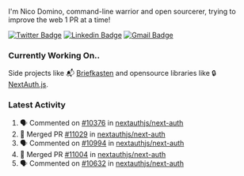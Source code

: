 
I'm Nico Domino, command-line warrior and open sourcerer, trying to improve the web 1 PR at a time!

[![Twitter Badge](https://img.shields.io/badge/-@ndom91-1ca0f1?style=flat-square&labelColor=1ca0f1&logo=twitter&logoColor=white&link=https://twitter.com/ndom91)](https://twitter.com/ndom91) [![Linkedin Badge](https://img.shields.io/badge/-ndom91-blue?style=flat-square&logo=Linkedin&logoColor=white&link=https://www.linkedin.com/in/ndom91/)](https://www.linkedin.com/in/ndom91/) [![Gmail Badge](https://img.shields.io/badge/-yo@ndo.dev-c14438?style=flat-square&logo=mail.ru&logoColor=white&link=mailto:yo@ndo.dev)](mailto:yo@ndo.dev)

### Currently Working On..

Side projects like 📬 [Briefkasten](https://briefkastenhq.com) and opensource libraries like 🔒 [NextAuth.js](https://github.com/nextauthjs/next-auth).

<!--START_SECTION_PROFILE_VIEWS:readme-info-->
<!--END_SECTION_PROFILE_VIEWS:readme-info-->

<!--START_SECTION_DAILY_COMMIT:readme-info-->
<!--END_SECTION_DAILY_COMMIT:readme-info-->

<!--START_SECTION_WEEKLY_COMMIT:readme-info-->
<!--END_SECTION_WEEKLY_COMMIT:readme-info-->

### Latest Activity

<!--START_SECTION:activity-->
1. 🗣 Commented on [#10376](https://github.com/nextauthjs/next-auth/pull/10376#issuecomment-2135607153) in [nextauthjs/next-auth](https://github.com/nextauthjs/next-auth)
2. 🎉 Merged PR [#11029](https://github.com/nextauthjs/next-auth/pull/11029) in [nextauthjs/next-auth](https://github.com/nextauthjs/next-auth)
3. 🗣 Commented on [#10994](https://github.com/nextauthjs/next-auth/pull/10994#issuecomment-2135517449) in [nextauthjs/next-auth](https://github.com/nextauthjs/next-auth)
4. 🎉 Merged PR [#11004](https://github.com/nextauthjs/next-auth/pull/11004) in [nextauthjs/next-auth](https://github.com/nextauthjs/next-auth)
5. 🗣 Commented on [#10632](https://github.com/nextauthjs/next-auth/issues/10632#issuecomment-2135506550) in [nextauthjs/next-auth](https://github.com/nextauthjs/next-auth)
<!--END_SECTION:activity-->
